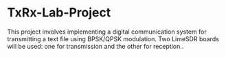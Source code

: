 # TxRx-Lab-Project
This project involves implementing a digital communication system for transmitting a text file using BPSK/QPSK modulation. Two LimeSDR boards will be used: one for transmission and the other for reception..
